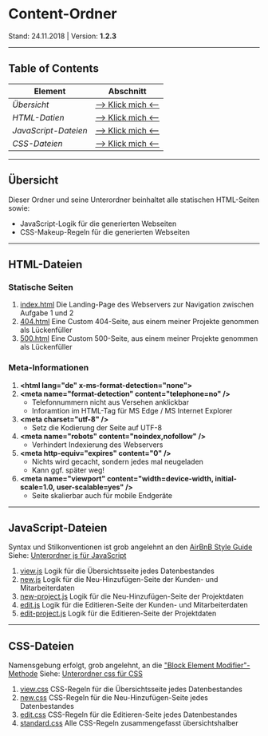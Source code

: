 # Content-Ordner
Stand: 24.11.2018 | Version: **1.2.3**

---

## Table of Contents
Element | Abschnitt
--------|----------
*Übersicht* | [--> Klick mich <--](#overview)
*HTML-Datien* | [--> Klick mich <--](#html)
*JavaScript-Dateien* | [--> Klick mich <--](#javascript)
*CSS-Dateien* | [--> Klick mich <--](#css)

---

<a name="overview"></a>
## Übersicht
Dieser Ordner und seine Unterordner beinhaltet alle statischen HTML-Seiten sowie:
* JavaScript-Logik für die generierten Webseiten
* CSS-Makeup-Regeln für die generierten Webseiten

---

<a name="html"></a>
## HTML-Dateien
### Statische Seiten
1. [index.html](index.html)
Die Landing-Page des Webservers zur Navigation zwischen Aufgabe 1 und 2
2. [404.html](404.html)
Eine Custom 404-Seite, aus einem meiner Projekte genommen als Lückenfüller
3. [500.html](500.html)
Eine Custom 500-Seite, aus einem meiner Projekte genommen als Lückenfüller

### Meta-Informationen
1. __<html lang="de" x-ms-format-detection="none"\>__
2. __<meta name="format-detection" content="telephone=no" /\>__
    * Telefonnummern nicht aus Versehen anklickbar
    * Inforamtion im HTML-Tag für MS Edge / MS Internet Explorer
3. __<meta charset="utf-8" /\>__
    * Setz die Kodierung der Seite auf UTF-8
4. __<meta name="robots" content="noindex,nofollow" /\>__
    * Verhindert Indexierung des Webservers
5. __<meta http-equiv="expires" content="0" /\>__
    * Nichts wird gecacht, sondern jedes mal neugeladen
    * Kann ggf. später weg!
6. __<meta name="viewport" content="width=device-width, initial-scale=1.0, user-scalable=yes" /\>__
    * Seite skalierbar auch für mobile Endgeräte

---

<a name="javascript"></a>
## JavaScript-Dateien
Syntax und Stilkonventionen ist grob angelehnt an den [AirBnB Style Guide](https://github.com/airbnb/javascript)
Siehe: [Unterordner js für JavaScript](/js)
1. [view.js](/js/view.js)
Logik für die Übersichtsseite jedes Datenbestandes
2. [new.js](/js/new.js)
Logik für die Neu-Hinzufügen-Seite der Kunden- und Mitarbeiterdaten
3. [new-project.js](/js/new-project.js)
Logik für die Neu-Hinzufügen-Seite der Projektdaten
4. [edit.js](/js/edit.js)
Logik für die Editieren-Seite der Kunden- und Mitarbeiterdaten
5. [edit-project.js](/js/edit-project.js)
Logik für die Editieren-Seite der Projektdaten

---

<a name="css"></a>
## CSS-Dateien
Namensgebung erfolgt, grob angelehnt, an die ["Block Element Modifier"-Methode](getbem.com/introduction/)
Siehe: [Unterordner css für CSS](/css)
1. [view.css](/css/view.css)
CSS-Regeln für die Übersichtsseite jedes Datenbestandes
2. [new.css](/css/new.css)
CSS-Regeln für die Neu-Hinzufügen-Seite jedes Datenbestandes
3. [edit.css](/css/edit.css)
CSS-Regeln für die Editieren-Seite jedes Datenbestandes
4. [standard.css](/css/standard.css)
Alle CSS-Regeln zusammengefasst übersichtshalber
